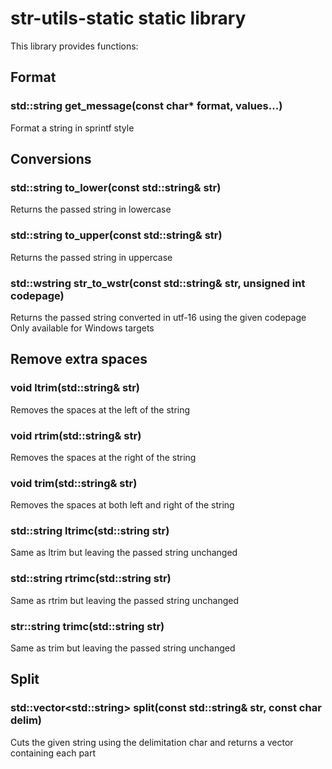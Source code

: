 # str-utils-static static library

This library provides functions:

## Format

### std::string get_message(const char* format, values...)
Format a string in sprintf style

## Conversions

### std::string to_lower(const std::string& str)
Returns the passed string in lowercase

### std::string to_upper(const std::string& str)
Returns the passed string in uppercase

### std::wstring str_to_wstr(const std::string& str, unsigned int codepage)
Returns the passed string converted in utf-16 using the given codepage<br>
Only available for Windows targets

## Remove extra spaces

### void ltrim(std::string& str)
Removes the spaces at the left of the string

### void rtrim(std::string& str)
Removes the spaces at the right of the string

### void trim(std::string& str)
Removes the spaces at both left and right of the string

### std::string ltrimc(std::string str)
Same as ltrim but leaving the passed string unchanged

### std::string rtrimc(std::string str)
Same as rtrim but leaving the passed string unchanged

### str::string trimc(std::string str)
Same as trim but leaving the passed string unchanged

## Split

### std::vector&lt;std::string&gt; split(const std::string& str, const char delim)
Cuts the given string using the delimitation char and returns a vector containing each part
